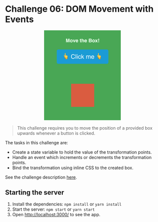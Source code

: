 # Challenge 06: DOM Movement with Events

<p align="center">
  <img alt="DOM Movement with Events" width="250" src="https://raw.githubusercontent.com/danielacb/course_10-react-challenges-beginner/master/images/06-dom-movement-with-events.png">
</p>

> This challenge requires you to move the position of a provided box upwards whenever a button is clicked.

The tasks in this challenge are:

- Create a state variable to hold the value of the transformation points.
- Handle an event which increments or decrements the transformation points.
- Bind the transformation using inline CSS to the created box.

See the challenge description [here](https://scotch.io/courses/10-react-challenges-beginner/dom-movement-with-events).

## Starting the server

1. Install the dependencies: `npm install` or `yarn install`
2. Start the server: `npm start` or `yarn start`
3. Open [http://localhost:3000/](http://localhost:3000/) to see the app.
